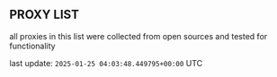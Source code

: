 ## PROXY LIST

all proxies in this list were collected from open sources and tested for functionality

last update: `2025-01-25 04:03:48.449795+00:00` UTC